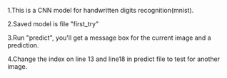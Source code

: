 1.This is a CNN model for handwritten digits recognition(mnist).

2.Saved model is file "first_try"

3.Run "predict", you'll get a message box for the current image and a prediction.

4.Change the index on line 13 and line18 in predict file to test for another image.
